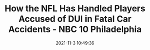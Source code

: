 ---
"title": "How the NFL Has Handled Players Accused of DUI in Fatal Car Accidents - NBC 10 Philadelphia"
"date": "2021-11-3 10:49:36"
"feed_name": "GOOGLENEWSCONSTRUCTION"
"feed_website": "https://news.google.com/search?q=construction%2Bincident&hl=en-US&gl=US&ceid=US:en"
"feed_rss": "https://news.google.com/rss/search?q=construction%2Bincident&hl=en-US&gl=US&ceid=US:en"
"link": "https://www.nbcphiladelphia.com/news/sports/how-nfl-handled-players-accused-dui-fatal-car-accidents/3029566/"
"source": "{'href': 'https://www.nbcphiladelphia.com', 'title': 'NBC 10 Philadelphia'}"
"file": "_posts/2021-1-1-9ba9e071950d0e6b0b894d0d947ea7f5d72fc3a0.md"
"accident": "0"
"drilling": "0"
"dead": "0"
"injured": "0"
"arrested": "0"
"place": "unknown place"
"where": "unknown site"
"causes": "unknown"
"place_uri": "unknown place"
---